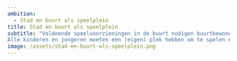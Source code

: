 ```yaml
---
ambition: 
  - Stad en buurt als speelplein
title: Stad en buurt als speelplein
subtitle: "Voldoende speelvoorzieningen in de buurt nodigen buurtbewoners uit om te spelen.
Alle kinderen en jongeren moeten een (eigen) plek hebben om te spelen en/of rond te hangen, zonder daarbij elkaar te hinderen"
image: /assets/stad-en-buurt-als-speelplein.png
---
```

